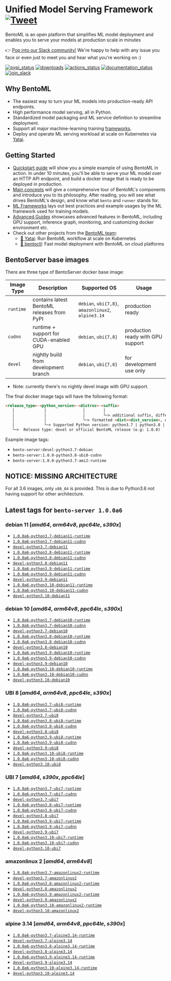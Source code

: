 # Unified Model Serving Framework  [![Tweet](https://img.shields.io/twitter/url/http/shields.io.svg?style=social)](https://twitter.com/intent/tweet?text=BentoML:%20The%20Unified%20Model%20Serving%20Framework%20&url=https://github.com/bentoml&via=bentomlai&hashtags=mlops,bentoml)

BentoML is an open platform that simplifies ML model deployment and enables you to serve your models at production scale in minutes

👉 [Pop into our Slack community!](https://l.linklyhq.com/l/ktOu) We're happy to help with any issue you face or even just to meet you and hear what you're working on :)

[![pypi_status](https://img.shields.io/pypi/v/bentoml.svg)](https://pypi.org/project/BentoML)
[![downloads](https://pepy.tech/badge/bentoml)](https://pepy.tech/project/bentoml)
[![actions_status](https://github.com/bentoml/bentoml/workflows/BentoML-CI/badge.svg)](https://github.com/bentoml/bentoml/actions)
[![documentation_status](https://readthedocs.org/projects/bentoml/badge/?version=latest)](https://docs.bentoml.org/)
[![join_slack](https://badgen.net/badge/Join/BentoML%20Slack/cyan?icon=slack)](https://join.slack.bentoml.org)


## Why BentoML ##

- The easiest way to turn your ML models into production-ready API endpoints.
- High performance model serving, all in Python.
- Standardized model packaging and ML service definition to streamline deployment.
- Support all major machine-learning training [frameworks](https://docs.bentoml.org/en/latest/frameworks/index.html).
- Deploy and operate ML serving workload at scale on Kubernetes via [Yatai](https://github.com/bentoml/yatai).

## Getting Started ##

- [Quickstart guide](https://docs.bentoml.org/en/latest/quickstart.html) will show you a simple example of using BentoML in action. In under 10 minutes, you'll be able to serve your ML model over an HTTP API endpoint, and build a docker image that is ready to be deployed in production.
- [Main concepts](https://docs.bentoml.org/en/latest/concepts/index.html) will give a comprehensive tour of BentoML's components and introduce you to its philosophy. After reading, you will see what drives BentoML's design, and know what `bento` and `runner` stands for.
- [ML Frameworks](https://docs.bentoml.org/en/latest/frameworks/index.html) lays out best practices and example usages by the ML framework used for training models.
- [Advanced Guides](https://docs.bentoml.org/en/latest/guides/index.html) showcases advanced features in BentoML, including GPU support, inference graph, monitoring, and customizing docker environment etc.
- Check out other projects from the [BentoML team](https://github.com/bentoml):
  - [🦄️ Yatai](https://github.com/bentoml/yatai): Run BentoML workflow at scale on Kubernetes
  - [🚀 bentoctl](https://github.com/bentoml/bentoctl): Fast model deployment with BentoML on cloud platforms


## BentoServer base images

There are three type of BentoServer docker base image:

| Image Type | Description                                | Supported OS                                          | Usage                             |
|------------|--------------------------------------------|-------------------------------------------------------|-----------------------------------|
| `runtime`  | contains latest BentoML releases from PyPI | `debian`, `ubi{7,8}`, `amazonlinux2`, `alpine3.14`    | production ready                  |
| `cudnn`    | runtime + support for CUDA-enabled GPU     | `debian`, `ubi{7,8}`                                  | production ready with GPU support |
| `devel`    | nightly build from development branch      | `debian`, `ubi{7,8}`                                  | for development use only          |

* Note: currently there's no nightly devel image with GPU support.

The final docker image tags will have the following format:

```markdown
<release_type>-<python_version>-<distros>-<suffix>
   │             │                │        │
   │             │                │        └─> additional suffix, differentiate runtime and cudnn releases
   │             │                └─> formatted <dist><dist_version>, e.g: ami2, debian, ubi7
   │             └─> Supported Python version: python3.7 | python3.8 | python3.9
   └─>  Release type: devel or official BentoML release (e.g: 1.0.0)
```

Example image tags:
- `bento-server:devel-python3.7-debian`
- `bento-server:1.0.0-python3.8-ubi8-cudnn`
- `bento-server:1.0.0-python3.7-ami2-runtime`

## NOTICE: MISSING ARCHITECTURE

For all 3.6 images, only `x86_64` is provided. This is due to Python3.6 not having support for other architecture.

## Latest tags for `bento-server 1.0.0a6`


### debian 11 [_amd64_, _arm64v8_, _ppc64le_, _s390x_]

- [`1.0.0a6-python3.7-debian11-runtime`](https://github.com/bentoml/BentoML/tree/main/docker/generated/bento-server/debian11/runtime/Dockerfile)
- [`1.0.0a6-python3.7-debian11-cudnn`](https://github.com/bentoml/BentoML/tree/main/docker/generated/bento-server/debian11/cudnn/Dockerfile)
- [`devel-python3.7-debian11`](https://github.com/bentoml/BentoML/tree/main/docker/generated/bento-server/debian11/devel/Dockerfile)
- [`1.0.0a6-python3.8-debian11-runtime`](https://github.com/bentoml/BentoML/tree/main/docker/generated/bento-server/debian11/runtime/Dockerfile)
- [`1.0.0a6-python3.8-debian11-cudnn`](https://github.com/bentoml/BentoML/tree/main/docker/generated/bento-server/debian11/cudnn/Dockerfile)
- [`devel-python3.8-debian11`](https://github.com/bentoml/BentoML/tree/main/docker/generated/bento-server/debian11/devel/Dockerfile)
- [`1.0.0a6-python3.9-debian11-runtime`](https://github.com/bentoml/BentoML/tree/main/docker/generated/bento-server/debian11/runtime/Dockerfile)
- [`1.0.0a6-python3.9-debian11-cudnn`](https://github.com/bentoml/BentoML/tree/main/docker/generated/bento-server/debian11/cudnn/Dockerfile)
- [`devel-python3.9-debian11`](https://github.com/bentoml/BentoML/tree/main/docker/generated/bento-server/debian11/devel/Dockerfile)
- [`1.0.0a6-python3.10-debian11-runtime`](https://github.com/bentoml/BentoML/tree/main/docker/generated/bento-server/debian11/runtime/Dockerfile)
- [`1.0.0a6-python3.10-debian11-cudnn`](https://github.com/bentoml/BentoML/tree/main/docker/generated/bento-server/debian11/cudnn/Dockerfile)
- [`devel-python3.10-debian11`](https://github.com/bentoml/BentoML/tree/main/docker/generated/bento-server/debian11/devel/Dockerfile)

### debian 10 [_amd64_, _arm64v8_, _ppc64le_, _s390x_]

- [`1.0.0a6-python3.7-debian10-runtime`](https://github.com/bentoml/BentoML/tree/main/docker/generated/bento-server/debian10/runtime/Dockerfile)
- [`1.0.0a6-python3.7-debian10-cudnn`](https://github.com/bentoml/BentoML/tree/main/docker/generated/bento-server/debian10/cudnn/Dockerfile)
- [`devel-python3.7-debian10`](https://github.com/bentoml/BentoML/tree/main/docker/generated/bento-server/debian10/devel/Dockerfile)
- [`1.0.0a6-python3.8-debian10-runtime`](https://github.com/bentoml/BentoML/tree/main/docker/generated/bento-server/debian10/runtime/Dockerfile)
- [`1.0.0a6-python3.8-debian10-cudnn`](https://github.com/bentoml/BentoML/tree/main/docker/generated/bento-server/debian10/cudnn/Dockerfile)
- [`devel-python3.8-debian10`](https://github.com/bentoml/BentoML/tree/main/docker/generated/bento-server/debian10/devel/Dockerfile)
- [`1.0.0a6-python3.9-debian10-runtime`](https://github.com/bentoml/BentoML/tree/main/docker/generated/bento-server/debian10/runtime/Dockerfile)
- [`1.0.0a6-python3.9-debian10-cudnn`](https://github.com/bentoml/BentoML/tree/main/docker/generated/bento-server/debian10/cudnn/Dockerfile)
- [`devel-python3.9-debian10`](https://github.com/bentoml/BentoML/tree/main/docker/generated/bento-server/debian10/devel/Dockerfile)
- [`1.0.0a6-python3.10-debian10-runtime`](https://github.com/bentoml/BentoML/tree/main/docker/generated/bento-server/debian10/runtime/Dockerfile)
- [`1.0.0a6-python3.10-debian10-cudnn`](https://github.com/bentoml/BentoML/tree/main/docker/generated/bento-server/debian10/cudnn/Dockerfile)
- [`devel-python3.10-debian10`](https://github.com/bentoml/BentoML/tree/main/docker/generated/bento-server/debian10/devel/Dockerfile)

### UBI 8 [_amd64_, _arm64v8_, _ppc64le_, _s390x_]

- [`1.0.0a6-python3.7-ubi8-runtime`](https://github.com/bentoml/BentoML/tree/main/docker/generated/bento-server/ubi8/runtime/Dockerfile)
- [`1.0.0a6-python3.7-ubi8-cudnn`](https://github.com/bentoml/BentoML/tree/main/docker/generated/bento-server/ubi8/cudnn/Dockerfile)
- [`devel-python3.7-ubi8`](https://github.com/bentoml/BentoML/tree/main/docker/generated/bento-server/ubi8/devel/Dockerfile)
- [`1.0.0a6-python3.8-ubi8-runtime`](https://github.com/bentoml/BentoML/tree/main/docker/generated/bento-server/ubi8/runtime/Dockerfile)
- [`1.0.0a6-python3.8-ubi8-cudnn`](https://github.com/bentoml/BentoML/tree/main/docker/generated/bento-server/ubi8/cudnn/Dockerfile)
- [`devel-python3.8-ubi8`](https://github.com/bentoml/BentoML/tree/main/docker/generated/bento-server/ubi8/devel/Dockerfile)
- [`1.0.0a6-python3.9-ubi8-runtime`](https://github.com/bentoml/BentoML/tree/main/docker/generated/bento-server/ubi8/runtime/Dockerfile)
- [`1.0.0a6-python3.9-ubi8-cudnn`](https://github.com/bentoml/BentoML/tree/main/docker/generated/bento-server/ubi8/cudnn/Dockerfile)
- [`devel-python3.9-ubi8`](https://github.com/bentoml/BentoML/tree/main/docker/generated/bento-server/ubi8/devel/Dockerfile)
- [`1.0.0a6-python3.10-ubi8-runtime`](https://github.com/bentoml/BentoML/tree/main/docker/generated/bento-server/ubi8/runtime/Dockerfile)
- [`1.0.0a6-python3.10-ubi8-cudnn`](https://github.com/bentoml/BentoML/tree/main/docker/generated/bento-server/ubi8/cudnn/Dockerfile)
- [`devel-python3.10-ubi8`](https://github.com/bentoml/BentoML/tree/main/docker/generated/bento-server/ubi8/devel/Dockerfile)

### UBI 7 [_amd64_, _s390x_, _ppc64le_]

- [`1.0.0a6-python3.7-ubi7-runtime`](https://github.com/bentoml/BentoML/tree/main/docker/generated/bento-server/ubi7/runtime/Dockerfile)
- [`1.0.0a6-python3.7-ubi7-cudnn`](https://github.com/bentoml/BentoML/tree/main/docker/generated/bento-server/ubi7/cudnn/Dockerfile)
- [`devel-python3.7-ubi7`](https://github.com/bentoml/BentoML/tree/main/docker/generated/bento-server/ubi7/devel/Dockerfile)
- [`1.0.0a6-python3.8-ubi7-runtime`](https://github.com/bentoml/BentoML/tree/main/docker/generated/bento-server/ubi7/runtime/Dockerfile)
- [`1.0.0a6-python3.8-ubi7-cudnn`](https://github.com/bentoml/BentoML/tree/main/docker/generated/bento-server/ubi7/cudnn/Dockerfile)
- [`devel-python3.8-ubi7`](https://github.com/bentoml/BentoML/tree/main/docker/generated/bento-server/ubi7/devel/Dockerfile)
- [`1.0.0a6-python3.9-ubi7-runtime`](https://github.com/bentoml/BentoML/tree/main/docker/generated/bento-server/ubi7/runtime/Dockerfile)
- [`1.0.0a6-python3.9-ubi7-cudnn`](https://github.com/bentoml/BentoML/tree/main/docker/generated/bento-server/ubi7/cudnn/Dockerfile)
- [`devel-python3.9-ubi7`](https://github.com/bentoml/BentoML/tree/main/docker/generated/bento-server/ubi7/devel/Dockerfile)
- [`1.0.0a6-python3.10-ubi7-runtime`](https://github.com/bentoml/BentoML/tree/main/docker/generated/bento-server/ubi7/runtime/Dockerfile)
- [`1.0.0a6-python3.10-ubi7-cudnn`](https://github.com/bentoml/BentoML/tree/main/docker/generated/bento-server/ubi7/cudnn/Dockerfile)
- [`devel-python3.10-ubi7`](https://github.com/bentoml/BentoML/tree/main/docker/generated/bento-server/ubi7/devel/Dockerfile)

### amazonlinux 2 [_amd64_, _arm64v8_]

- [`1.0.0a6-python3.7-amazonlinux2-runtime`](https://github.com/bentoml/BentoML/tree/main/docker/generated/bento-server/amazonlinux2/runtime/Dockerfile)
- [`devel-python3.7-amazonlinux2`](https://github.com/bentoml/BentoML/tree/main/docker/generated/bento-server/amazonlinux2/devel/Dockerfile)
- [`1.0.0a6-python3.8-amazonlinux2-runtime`](https://github.com/bentoml/BentoML/tree/main/docker/generated/bento-server/amazonlinux2/runtime/Dockerfile)
- [`devel-python3.8-amazonlinux2`](https://github.com/bentoml/BentoML/tree/main/docker/generated/bento-server/amazonlinux2/devel/Dockerfile)
- [`1.0.0a6-python3.9-amazonlinux2-runtime`](https://github.com/bentoml/BentoML/tree/main/docker/generated/bento-server/amazonlinux2/runtime/Dockerfile)
- [`devel-python3.9-amazonlinux2`](https://github.com/bentoml/BentoML/tree/main/docker/generated/bento-server/amazonlinux2/devel/Dockerfile)
- [`1.0.0a6-python3.10-amazonlinux2-runtime`](https://github.com/bentoml/BentoML/tree/main/docker/generated/bento-server/amazonlinux2/runtime/Dockerfile)
- [`devel-python3.10-amazonlinux2`](https://github.com/bentoml/BentoML/tree/main/docker/generated/bento-server/amazonlinux2/devel/Dockerfile)

### alpine 3.14 [_amd64_, _arm64v8_, _ppc64le_, _s390x_]

- [`1.0.0a6-python3.7-alpine3.14-runtime`](https://github.com/bentoml/BentoML/tree/main/docker/generated/bento-server/alpine3.14/runtime/Dockerfile)
- [`devel-python3.7-alpine3.14`](https://github.com/bentoml/BentoML/tree/main/docker/generated/bento-server/alpine3.14/devel/Dockerfile)
- [`1.0.0a6-python3.8-alpine3.14-runtime`](https://github.com/bentoml/BentoML/tree/main/docker/generated/bento-server/alpine3.14/runtime/Dockerfile)
- [`devel-python3.8-alpine3.14`](https://github.com/bentoml/BentoML/tree/main/docker/generated/bento-server/alpine3.14/devel/Dockerfile)
- [`1.0.0a6-python3.9-alpine3.14-runtime`](https://github.com/bentoml/BentoML/tree/main/docker/generated/bento-server/alpine3.14/runtime/Dockerfile)
- [`devel-python3.9-alpine3.14`](https://github.com/bentoml/BentoML/tree/main/docker/generated/bento-server/alpine3.14/devel/Dockerfile)
- [`1.0.0a6-python3.10-alpine3.14-runtime`](https://github.com/bentoml/BentoML/tree/main/docker/generated/bento-server/alpine3.14/runtime/Dockerfile)
- [`devel-python3.10-alpine3.14`](https://github.com/bentoml/BentoML/tree/main/docker/generated/bento-server/alpine3.14/devel/Dockerfile)
